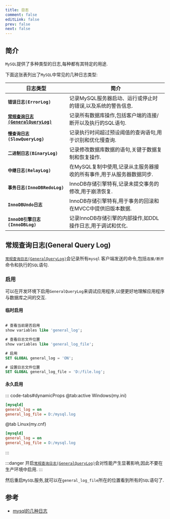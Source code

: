 ```yaml
---
title: 日志
comment: false
editLink: false
prev: false
next: false
---
```


## 简介

`MySQL`提供了多种类型的日志,每种都有其特定的用途.

下面这张表列出了`MySQL`中常见的几种日志类型:

| 日志类型                                                                                    | 简介                                     |
|-----------------------------------------------------------------------------------------|----------------------------------------|
| **`错误日志(ErrorLog)`**                                                                    | 记录MySQL服务器启动、运行或停止时的错误,以及系统的警告信息.      |
| **[`常规查询日志(GeneralQueryLog)`](https://dev.mysql.com/doc/refman/8.0/en/query-log.html)** | 记录所有数据库操作,包括客户端的连接/断开以及执行的SQL语句.       |
| **`慢查询日志(SlowQueryLog)`**                                                               | 记录执行时间超过预设阈值的查询语句,用于识别和优化慢查询.          |
| **`二进制日志(BinaryLog)`**                                                                  | 记录修改数据库数据的语句,关键于数据复制和恢复操作.             |
| **`中继日志(RelayLog)`**                                                                    | 在MySQL复制中使用,记录从主服务器接收的所有事件,用于从服务器数据同步. |
| **`事务日志(InnoDBRedoLog)`**                                                               | InnoDB存储引擎特有,记录未提交事务的修改,用于崩溃恢复.        |
| **`InnoDBUndo日志`**                                                                      | InnoDB存储引擎特有,用于事务的回滚和在MVCC中提供旧版本数据.    |
| **`InnoDB引擎日志(InnoDBLog)`**                                                             | 记录InnoDB存储引擎的内部操作,如DDL操作日志,用于调试和优化.    |

## 常规查询日志(General Query Log)

[`常规查询日志(GeneralQueryLog)`](https://dev.mysql.com/doc/refman/8.0/en/query-log.html)会记录所有`mysql`
客户端发送的命令,包括`连接/断开`命令和执行的`SQL`语句.

### 启用

可以在开发环境下启用`GeneralQueryLog`来调试应用程序,以便更好地理解应用程序与数据库之间的交互.

#### 临时启用

```sql

# 查看当前是否启用
show variables like 'general_log';

# 查看日志文件位置
show variables like 'general_log_file';

# 启用
SET GLOBAL general_log = 'ON';

# 设置日志文件位置
SET GLOBAL general_log_file = 'D:/file.log';
```

#### 永久启用

::: code-tabs#dynamicProps
@tab:active Windows(my.ini)

```ini
[mysqld]
general_log = on
general_log_file = D:/mysql.log
```

@tab Linux(my.cnf)

```ini
[mysqld]
general_log = on
general_log_file = D:/mysql.log
```

:::

:::danger
开启[`常规查询日志(GeneralQueryLog)`](https://dev.mysql.com/doc/refman/8.0/en/query-log.html)会对性能产生显著影响,因此不要在生产环境中启用.
:::

然后重启`MySQL`服务,就可以在`general_log_file`所在的位置看到所有的`SQL`语句了.

## 参考

* [mysql的几种日志](https://poe.com/s/b4V2v14574mPcqeYHgDn)
